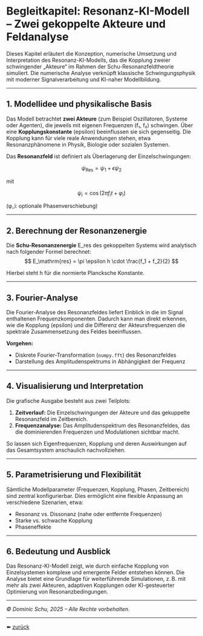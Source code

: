 # Begleitkapitel: Resonanz-KI-Modell – Zwei gekoppelte Akteure und Feldanalyse

Dieses Kapitel erläutert die Konzeption, numerische Umsetzung und Interpretation des Resonanz-KI-Modells, das die Kopplung zweier schwingender „Akteure“ im Rahmen der Schu-Resonanzfeldtheorie simuliert. Die numerische Analyse verknüpft klassische Schwingungsphysik mit moderner Signalverarbeitung und KI-naher Modellbildung.

---

## 1. Modellidee und physikalische Basis

Das Modell betrachtet **zwei Akteure** (zum Beispiel Oszillatoren, Systeme oder Agenten), die jeweils mit eigenen Frequenzen (f₁, f₂) schwingen. Über eine **Kopplungskonstante** (epsilon) beeinflussen sie sich gegenseitig. Die Kopplung kann für viele reale Anwendungen stehen, etwa Resonanzphänomene in Physik, Biologie oder sozialen Systemen.

Das **Resonanzfeld** ist definiert als Überlagerung der Einzelschwingungen:

$$
\psi_\mathrm{Res} = \psi_1 + \epsilon \psi_2
$$

mit

$$
\psi_i = \cos(2\pi f_i t + \varphi_i)
$$

(φ_i: optionale Phasenverschiebung)

---

## 2. Berechnung der Resonanzenergie

Die **Schu-Resonanzenergie** E_res des gekoppelten Systems wird analytisch nach folgender Formel berechnet:
$$
E_\mathrm{res} = \pi \epsilon h \cdot \frac{f_1 + f_2}{2}
$$

Hierbei steht h für die normierte Plancksche Konstante.

---

## 3. Fourier-Analyse

Die Fourier-Analyse des Resonanzfeldes liefert Einblick in die im Signal enthaltenen Frequenzkomponenten. Dadurch kann man direkt erkennen, wie die Kopplung (epsilon) und die Differenz der Akteursfrequenzen die spektrale Zusammensetzung des Feldes beeinflussen.


**Vorgehen:**
- Diskrete Fourier-Transformation (`numpy.fft`) des Resonanzfeldes
- Darstellung des Amplitudenspektrums in Abhängigkeit der Frequenz

---

## 4. Visualisierung und Interpretation

Die grafische Ausgabe besteht aus zwei Teilplots:
1. **Zeitverlauf:** Die Einzelschwingungen der Akteure und das gekuppelte Resonanzfeld im Zeitbereich.
2. **Frequenzanalyse:** Das Amplitudenspektrum des Resonanzfeldes, das die dominierenden Frequenzen und Modulationen sichtbar macht.

So lassen sich Eigenfrequenzen, Kopplung und deren Auswirkungen auf das Gesamtsystem anschaulich nachvollziehen.

---

## 5. Parametrisierung und Flexibilität

Sämtliche Modellparameter (Frequenzen, Kopplung, Phasen, Zeitbereich) sind zentral konfigurierbar. Dies ermöglicht eine flexible Anpassung an verschiedene Szenarien, etwa:
- Resonanz vs. Dissonanz (nahe oder entfernte Frequenzen)
- Starke vs. schwache Kopplung
- Phaseneffekte

---

## 6. Bedeutung und Ausblick

Das Resonanz-KI-Modell zeigt, wie durch einfache Kopplung von Einzelsystemen komplexe und emergente Felder entstehen können. Die Analyse bietet eine Grundlage für weiterführende Simulationen, z. B. mit mehr als zwei Akteuren, adaptiven Kopplungen oder KI-gesteuerter Optimierung von Resonanzbedingungen.

---

*© Dominic Schu, 2025 – Alle Rechte vorbehalten.*

---

⬅️ [zurück](../../../README.md)